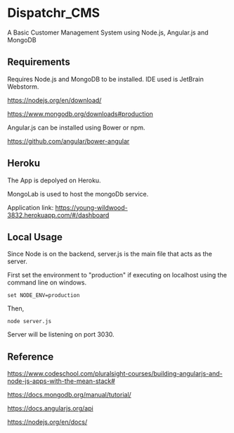 
# Dispatchr_CMS

A Basic Customer Management System using Node.js, Angular.js and MongoDB

## Requirements

Requires Node.js and MongoDB to be installed. IDE used is JetBrain Webstorm.

https://nodejs.org/en/download/

https://www.mongodb.org/downloads#production

Angular.js can be installed using Bower or npm.

https://github.com/angular/bower-angular

## Heroku

The App is depolyed on Heroku.

MongoLab is used to host the mongoDb service.

Application link:  https://young-wildwood-3832.herokuapp.com/#/dashboard

## Local Usage

Since Node is on the backend, server.js is the main file that acts as the server.

First set the environment to "production" if executing on localhost using the command line on windows.

<code>set NODE_ENV=production</code>

Then,

<code>node server.js</code>

Server will be listening on port 3030.

## Reference

https://www.codeschool.com/pluralsight-courses/building-angularjs-and-node-js-apps-with-the-mean-stack#

https://docs.mongodb.org/manual/tutorial/

https://docs.angularjs.org/api

https://nodejs.org/en/docs/



